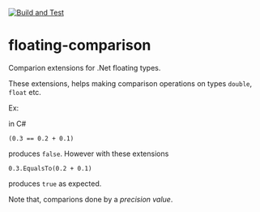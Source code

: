 [![Build and Test](https://github.com/kerimbal/floating-comparison/actions/workflows/build-test.yml/badge.svg?branch=main)](https://github.com/kerimbal/floating-comparison/actions/workflows/build-test.yml)

# floating-comparison
Comparion extensions for .Net floating types.

These extensions, helps making comparison operations on types  ```double```, ```float``` etc. 

Ex:

in C#
```
(0.3 == 0.2 + 0.1)
```

produces ```false```. However with these extensions 

```
0.3.EqualsTo(0.2 + 0.1)
```

produces ```true``` as expected.

Note that, comparions done by a *precision value*.

